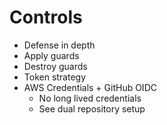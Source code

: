 # Controls

- Defense in depth
- Apply guards
- Destroy guards
- Token strategy
- AWS Credentials + GitHub OIDC
    - No long lived credentials
    - See dual repository setup


<!-- ##DOCS-SOURCER-START
{
  "sourcePlugin": "local-copier",
  "hash": "4eb89b1488db6942a849aad6be9a9e0b"
}
##DOCS-SOURCER-END -->
